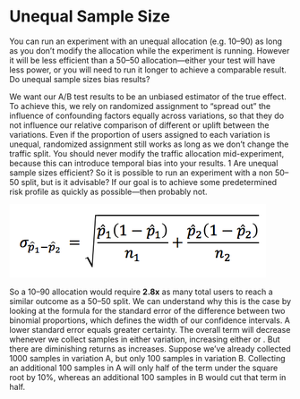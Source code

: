 # Unequal Sample Size

You can run an experiment with an unequal allocation (e.g. 10–90) as long as you don’t modify the allocation while the experiment is running. However it will be less efficient than a 50–50 allocation—either your test will have less power, or you will need to run it longer to achieve a comparable result. Do unequal sample sizes bias results?

We want our A/B test results to be an unbiased estimator of the true effect. To achieve this, we rely on randomized assignment to “spread out” the influence of confounding factors equally across variations, so that they do not influence our relative comparison of different or uplift between the variations. Even if the proportion of users assigned to each variation is unequal, randomized assignment still works as long as we don’t change the traffic split. You should never modify the traffic allocation mid-experiment, because this can introduce temporal bias into your results. 1 Are unequal sample sizes efficient? So it is possible to run an experiment with a non 50–50 split, but is it advisable? If our goal is to achieve some predetermined risk profile as quickly as possible—then probably not.

![](<.gitbook/assets/image (6).png>)

So a 10–90 allocation would require **2.8x** as many total users to reach a similar outcome as a 50–50 split. We can understand why this is the case by looking at the formula for the standard error of the difference between two binomial proportions, which defines the width of our confidence intervals.  A lower standard error equals greater certainty. The overall term will decrease whenever we collect samples in either variation, increasing either  or . But there are diminishing returns as  increases. Suppose we’ve already collected 1000 samples in variation A, but only 100 samples in variation B. Collecting an additional 100 samples in A will only half of the term under the square root by 10%, whereas an additional 100 samples in B would cut that term in half.
